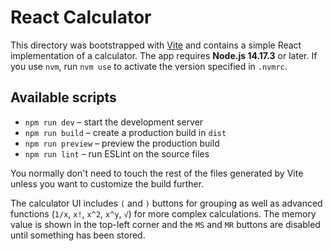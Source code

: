 # React Calculator

This directory was bootstrapped with [Vite](https://vitejs.dev/) and contains a
simple React implementation of a calculator. The app requires **Node.js 14.17.3**
or later. If you use `nvm`, run `nvm use` to activate the version specified in
`.nvmrc`.

## Available scripts

- `npm run dev` – start the development server
- `npm run build` – create a production build in `dist`
- `npm run preview` – preview the production build
- `npm run lint` – run ESLint on the source files

You normally don't need to touch the rest of the files generated by Vite unless
you want to customize the build further.

The calculator UI includes `(` and `)` buttons for grouping as well as
advanced functions (`1/x`, `x!`, `x^2`, `x^y`, `√`) for more complex
calculations. The memory value is shown in the top-left corner and the `MS`
and `MR` buttons are disabled until something has been stored.
